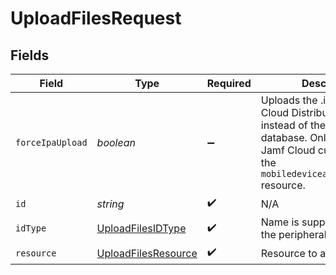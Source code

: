 # UploadFilesRequest


## Fields

| Field                                                                                                                                                                         | Type                                                                                                                                                                          | Required                                                                                                                                                                      | Description                                                                                                                                                                   |
| ----------------------------------------------------------------------------------------------------------------------------------------------------------------------------- | ----------------------------------------------------------------------------------------------------------------------------------------------------------------------------- | ----------------------------------------------------------------------------------------------------------------------------------------------------------------------------- | ----------------------------------------------------------------------------------------------------------------------------------------------------------------------------- |
| `forceIpaUpload`                                                                                                                                                              | *boolean*                                                                                                                                                                     | :heavy_minus_sign:                                                                                                                                                            | Uploads the .ipa to Jamf Cloud Distribution Service instead of the Jamf Pro database. Only supported for Jamf Cloud customers and the `mobiledeviceapplicationsipa` resource. |
| `id`                                                                                                                                                                          | *string*                                                                                                                                                                      | :heavy_check_mark:                                                                                                                                                            | N/A                                                                                                                                                                           |
| `idType`                                                                                                                                                                      | [UploadFilesIDType](../../models/operations/uploadfilesidtype.md)                                                                                                             | :heavy_check_mark:                                                                                                                                                            | Name is supported for all but the peripherals resource                                                                                                                        |
| `resource`                                                                                                                                                                    | [UploadFilesResource](../../models/operations/uploadfilesresource.md)                                                                                                         | :heavy_check_mark:                                                                                                                                                            | Resource to attach the file to                                                                                                                                                |